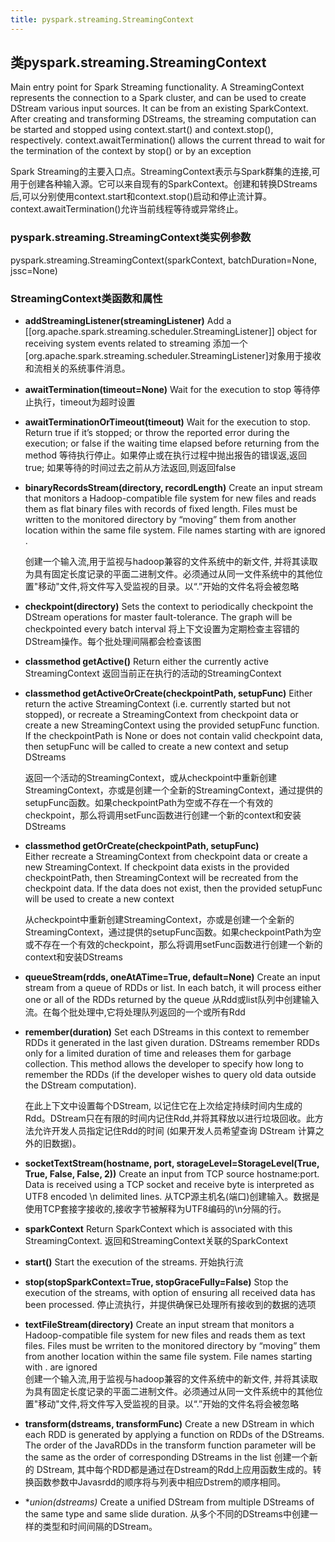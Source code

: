 ```yaml
---
title: pyspark.streaming.StreamingContext
---
```


## 类pyspark.streaming.StreamingContext
Main entry point for Spark Streaming functionality. A StreamingContext represents the connection to a Spark cluster, and can be used to create DStream various input sources. It can be from an existing SparkContext. After creating and transforming DStreams, the streaming computation can be started and stopped using context.start() and context.stop(), respectively. context.awaitTermination() allows the current thread to wait for the termination of the context by stop() or by an exception

Spark Streaming的主要入口点。StreamingContext表示与Spark群集的连接,可用于创建各种输入源。它可以来自现有的SparkContext。创建和转换DStreams后,可以分别使用context.start和context.stop()启动和停止流计算。context.awaitTermination()允许当前线程等待或异常终止。

### pyspark.streaming.StreamingContext类实例参数

pyspark.streaming.StreamingContext(sparkContext, batchDuration=None, jssc=None)

### StreamingContext类函数和属性

-   **addStreamingListener(streamingListener)**
    Add a [[org.apache.spark.streaming.scheduler.StreamingListener]] object for receiving system events related to streaming
    添加一个[org.apache.spark.streaming.scheduler.StreamingListener]对象用于接收和流相关的系统事件消息。

-   **awaitTermination(timeout=None)**
    Wait for the execution to stop 等待停止执行，timeout为超时设置

-   **awaitTerminationOrTimeout(timeout)**
    Wait for the execution to stop. Return true if it’s stopped; or throw the reported error during the execution; or false if the waiting time elapsed before returning from the method
    等待执行停止。如果停止或在执行过程中抛出报告的错误返,返回true; 如果等待的时间过去之前从方法返回,则返回false

-   **binaryRecordsStream(directory, recordLength)**
    Create an input stream that monitors a Hadoop-compatible file system for new files and reads them as flat binary files with records of fixed length. Files must be written to the monitored directory by “moving” them from another location within the same file system. File names starting with are ignored .

    创建一个输入流,用于监视与hadoop兼容的文件系统中的新文件, 并将其读取为具有固定长度记录的平面二进制文件。必须通过从同一文件系统中的其他位置"移动"文件,将文件写入受监视的目录。以“.”开始的文件名将会被忽略

-   **checkpoint(directory)**
    Sets the context to periodically checkpoint the DStream operations for master fault-tolerance. The graph will be checkpointed every batch interval
    将上下文设置为定期检查主容错的DStream操作。每个批处理间隔都会检查该图

-   **classmethod getActive()**
    Return either the currently active StreamingContext 返回当前正在执行的活动的StreamingContext

-   **classmethod getActiveOrCreate(checkpointPath, setupFunc)**
    Either return the active StreamingContext (i.e. currently started but not stopped), or recreate a StreamingContext from checkpoint data or create a new StreamingContext using the provided setupFunc function. If the checkpointPath is None or does not contain valid checkpoint data, then setupFunc will be called to create a new context and setup DStreams

    返回一个活动的StreamingContext，或从checkpoint中重新创建StreamingContext，亦或是创建一个全新的StreamingContext，通过提供的setupFunc函数。如果checkpointPath为空或不存在一个有效的checkpoint，那么将调用setFunc函数进行创建一个新的context和安装DStreams 

-   **classmethod getOrCreate(checkpointPath, setupFunc)**  
    Either recreate a StreamingContext from checkpoint data or create a new StreamingContext. If checkpoint data exists in the provided checkpointPath, then StreamingContext will be recreated from the checkpoint data. If the data does not exist, then the provided setupFunc will be used to create a new context

    从checkpoint中重新创建StreamingContext，亦或是创建一个全新的StreamingContext，通过提供的setupFunc函数。如果checkpointPath为空或不存在一个有效的checkpoint，那么将调用setFunc函数进行创建一个新的context和安装DStreams 

-   **queueStream(rdds, oneAtATime=True, default=None)**
    Create an input stream from a queue of RDDs or list. In each batch, it will process either one or all of the RDDs returned by the queue
    从Rdd或list队列中创建输入流。在每个批处理中,它将处理队列返回的一个或所有Rdd

-   **remember(duration)**
    Set each DStreams in this context to remember RDDs it generated in the last given duration. DStreams remember RDDs only for a limited duration of time and releases them for garbage collection. This method allows the developer to specify how long to remember the RDDs (if the developer wishes to query old data outside the DStream computation).

    在此上下文中设置每个DStream, 以记住它在上次给定持续时间内生成的Rdd。DStream只在有限的时间内记住Rdd,并将其释放以进行垃圾回收。此方法允许开发人员指定记住Rdd的时间 (如果开发人员希望查询 DStream 计算之外的旧数据)。

-   **socketTextStream(hostname, port, storageLevel=StorageLevel(True, True, False, False, 2))**
    Create an input from TCP source hostname:port. Data is received using a TCP socket and receive byte is interpreted as UTF8 encoded \n delimited lines.
    从TCP源主机名(端口)创建输入。数据是使用TCP套接字接收的,接收字节被解释为UTF8编码的\n分隔的行。

-   **sparkContext**
    Return SparkContext which is associated with this StreamingContext. 返回和StreamingContext关联的SparkContext

-   **start()**
    Start the execution of the streams. 开始执行流

-   **stop(stopSparkContext=True, stopGraceFully=False)**
    Stop the execution of the streams, with option of ensuring all received data has been processed.
    停止流执行，并提供确保已处理所有接收到的数据的选项

-   **textFileStream(directory)**
    Create an input stream that monitors a Hadoop-compatible file system for new files and reads them as text files. Files must be wrriten to the monitored directory by “moving” them from another location within the same file system. File names starting with . are ignored    
    创建一个输入流,用于监视与hadoop兼容的文件系统中的新文件, 并将其读取为具有固定长度记录的平面二进制文件。必须通过从同一文件系统中的其他位置"移动"文件,将文件写入受监视的目录。以“.”开始的文件名将会被忽略

-   **transform(dstreams, transformFunc)**
    Create a new DStream in which each RDD is generated by applying a function on RDDs of the DStreams. The order of the JavaRDDs in the transform function parameter will be the same as the order of corresponding DStreams in the list
    创建一个新的 DStream, 其中每个RDD都是通过在Dstream的Rdd上应用函数生成的。转换函数参数中Javasrdd的顺序将与列表中相应Dstrem的顺序相同。

-   **union(*dstreams)**
    Create a unified DStream from multiple DStreams of the same type and same slide duration.
    从多个不同的DStreams中创建一样的类型和时间间隔的DStream。    